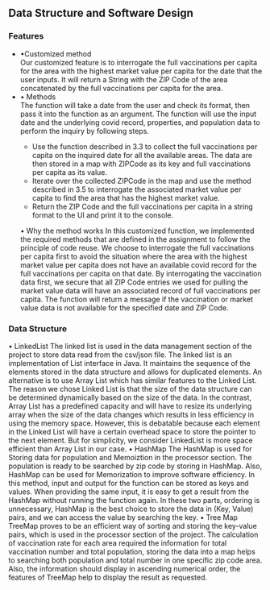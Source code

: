 <h2>Data Structure and Software Design </h2>

<h3>Features</h3>
<ul>
<li>•Customized method </li>
Our customized feature is to interrogate the full vaccinations per capita for the area with the highest market value per capita for the date that the user inputs. It will return a String with the ZIP Code of the area concatenated by the full vaccinations per capita for the area.
<li>•	Methods</li>
The function will take a date from the user and check its format, then pass it into the function as an argument. The function will use the input date and the underlying covid record, properties, and population data to perform the inquiry by following steps.
<ul>
<li>
Use the function described in 3.3 to collect the full vaccinations per capita on the inquired date for all the available areas. The data are then stored in a map with ZIPCode as its key and full vaccinations per capita as its value. </li>
<li>
Iterate over the collected ZIPCode in the map and use the method described in 3.5 to interrogate the associated market value per capita to find the area that has the highest market value. </li>
<li>
Return the ZIP Code and the full vaccinations per capita in a string format to the UI and print it to the console.</li>
</ul>

•	Why the method works
In this customized function, we implemented the required methods that are defined in the assignment to follow the principle of code reuse. We choose to interrogate the full vaccinations per capita first to avoid the situation where the area with the highest market value per capita does not have an available covid record for the full vaccinations per capita on that date. By interrogating the vaccination data first, we secure that all ZIP Code entries we used for pulling the market value data will have an associated record of full vaccinations per capita. The function will return a message if the vaccination or market value data is not available for the specified date and ZIP Code. 
</ul>

<h3>Data Structure</h3>
•	LinkedList
The linked list is used in the data management section of the project to store data read from the csv/json file. The linked list is an implementation of List interface in Java. It maintains the sequence of the elements stored in the data structure and allows for duplicated elements. An alternative is to use Array List which has similar features to the Linked List. The reason we chose Linked List is that the size of the data structure can be determined dynamically based on the size of the data. In the contrast, Array List has a predefined capacity and will have to resize its underlying array when the size of the data changes which results in less efficiency in using the memory space. However, this is debatable because each element in the Linked List will have a certain overhead space to store the pointer to the next element. But for simplicity, we consider LinkedList is more space efficient than Array List in our case.
•	HashMap
The HashMap is used for Storing data for population and  Memoiztion in the processor section. The population is ready to be searched by zip code by storing in HashMap. Also, HashMap can be used for Memorization to improve software efficiency. In this method, input and output for the function can be stored as keys and values. When providing the same input, it is easy to get a result from the HashMap without running the function again. In these two parts, ordering is unnecessary, HashMap is the best choice to store the data in (Key, Value) pairs, and we can access the value by searching the key.
•	Tree Map
TreeMap proves to be an efficient way of sorting and storing the key-value pairs, which is used in the processor section of the project. The calculation of vaccination rate for each area required the information for total vaccination number and total population, storing the data into a map helps to searching both population and total number in one specific zip code area. Also, the information should display in ascending numerical order, the features of TreeMap help to display the result as requested.




